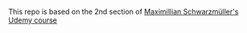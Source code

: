 This repo is based on the 2nd section of [Maximillian Schwarzmüller's Udemy course](https://www.udemy.com/ionic-2-the-practical-guide-to-building-ios-android-apps)